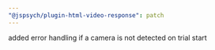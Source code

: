```yaml
---
"@jspsych/plugin-html-video-response": patch
---
```


added error handling if a camera is not detected on trial start
